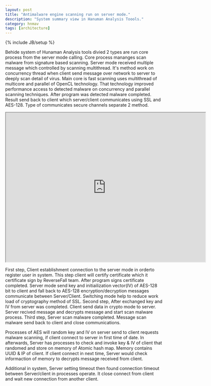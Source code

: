 ```yaml
---
layout: post
title: "Antimalware engine scanning run on server mode."
description: "System summary view in Hanuman Analysis Toools."
category: hnmav
tags: [architecture]
---
```

{% include JB/setup %}

Behide system of Hunaman Analysis tools divied 2 types are run core process from the server mode calling. Core process mananges scan malware from signature based scanning. Server mode received multiple message which controlled by scanning multithread.  It's method work on concurrency thread when client send message over network to server to deeply scan detail of virus. Main core is fast scanning uses multithread of multicore and parallel of OpenCL technology. That technology improved performance access to detected malware on concurrency and parallel scanning techniques. After program was detected malware completed. Result send back to client which server/client communicates using SSL and AES-128. Type of communicates secure channels separate 2 method.

<iframe src="https://docs.google.com/file/d/0B67CLNkPMNnXSlZHbU5FLTJBanc/preview" width="640" height="480"></iframe>

First step, Client establishment connection to the server mode in orderto register user in system. This step client will certify certificate which it certificate sign by ReverseFall team. After program signs certificate completed. Server mode send key and initiailization vector(IV) of AES-128 bit to client and fall back to AES-128 encryption/decryption messages communicate between Server/Client. Switching mode help to reduce work load of cryptography method of SSL.
Second step, After exchanged key and IV from server was completed. Client send data in crypto mode to server. Server recived message and decrypts message and start scan malware process.
Third step, Server scan malware completed. Message scan malware send back to client and close communications.

Processes of AES will random key and IV on server send to client requests malware scanning, if client connect to server in first time of date. In afterwards, Server has processes to check and invoke key & IV of client that randomed and store on memory of Atomic hash map. Memory contains UUID & IP of client. If client connect in next time, Server would check informaction of memory to decrypts message received from client.

Additional in system, Server setting timeout then found connection timeout between Server/client in processes operate. It close connect from client and wait new connection from another client. 
